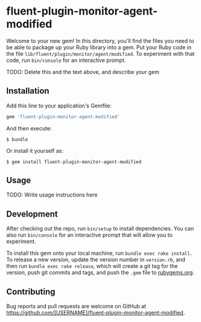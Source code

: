 # fluent-plugin-monitor-agent-modified

Welcome to your new gem! In this directory, you'll find the files you need to be able to package up your Ruby library into a gem. Put your Ruby code in the file `lib/fluent/plugin/monitor/agent/modified`. To experiment with that code, run `bin/console` for an interactive prompt.

TODO: Delete this and the text above, and describe your gem

## Installation

Add this line to your application's Gemfile:

```ruby
gem 'fluent-plugin-monitor-agent-modified'
```

And then execute:

    $ bundle

Or install it yourself as:

    $ gem install fluent-plugin-monitor-agent-modified

## Usage

TODO: Write usage instructions here

## Development

After checking out the repo, run `bin/setup` to install dependencies. You can also run `bin/console` for an interactive prompt that will allow you to experiment.

To install this gem onto your local machine, run `bundle exec rake install`. To release a new version, update the version number in `version.rb`, and then run `bundle exec rake release`, which will create a git tag for the version, push git commits and tags, and push the `.gem` file to [rubygems.org](https://rubygems.org).

## Contributing

Bug reports and pull requests are welcome on GitHub at https://github.com/[USERNAME]/fluent-plugin-monitor-agent-modified.
